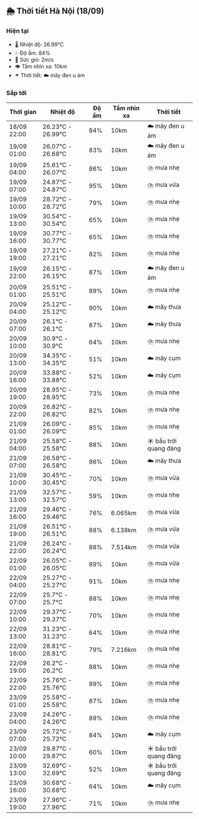 ## 🌦️ Thời tiết Hà Nội (18/09)

### Hiện tại

- 🌡️ Nhiệt độ: 26.99℃
- 💦 Độ ẩm: 84%
- 💨 Sức gió: 2m/s
- 👁️ Tầm nhìn xa: 10km
- ☂️ Thời tiết: ☁️ mây đen u ám

### Sắp tới

| Thời gian | Nhiệt độ | Độ ẩm | Tầm nhìn xa | Thời tiết |
| --- | --- | --- | --- | --- |
| 18/09 22:00 | 26.23℃ - 26.99℃ | 84% | 10km | ☁️ mây đen u ám |
| 19/09 01:00 | 26.07℃ - 26.68℃ | 83% | 10km | ☁️ mây đen u ám |
| 19/09 04:00 | 25.61℃ - 26.07℃ | 86% | 10km | ⛈️ mưa nhẹ |
| 19/09 07:00 | 24.87℃ - 24.87℃ | 95% | 10km | ⛈️ mưa vừa |
| 19/09 10:00 | 28.72℃ - 28.72℃ | 79% | 10km | ⛈️ mưa nhẹ |
| 19/09 13:00 | 30.54℃ - 30.54℃ | 65% | 10km | ⛈️ mưa nhẹ |
| 19/09 16:00 | 30.77℃ - 30.77℃ | 65% | 10km | ⛈️ mưa nhẹ |
| 19/09 19:00 | 27.21℃ - 27.21℃ | 82% | 10km | ⛈️ mưa nhẹ |
| 19/09 22:00 | 26.15℃ - 26.15℃ | 87% | 10km | ☁️ mây đen u ám |
| 20/09 01:00 | 25.51℃ - 25.51℃ | 89% | 10km | ⛈️ mưa nhẹ |
| 20/09 04:00 | 25.12℃ - 25.12℃ | 90% | 10km | ☁️ mây thưa |
| 20/09 07:00 | 26.1℃ - 26.1℃ | 87% | 10km | ☁️ mây thưa |
| 20/09 10:00 | 30.9℃ - 30.9℃ | 64% | 10km | ⛈️ mưa nhẹ |
| 20/09 13:00 | 34.35℃ - 34.35℃ | 51% | 10km | ☁️ mây cụm |
| 20/09 16:00 | 33.88℃ - 33.88℃ | 52% | 10km | ☁️ mây cụm |
| 20/09 19:00 | 28.95℃ - 28.95℃ | 73% | 10km | ⛈️ mưa nhẹ |
| 20/09 22:00 | 26.82℃ - 26.82℃ | 82% | 10km | ⛈️ mưa nhẹ |
| 21/09 01:00 | 26.09℃ - 26.09℃ | 85% | 10km | ⛈️ mưa nhẹ |
| 21/09 04:00 | 25.58℃ - 25.58℃ | 88% | 10km | ☀️ bầu trời quang đãng |
| 21/09 07:00 | 26.58℃ - 26.58℃ | 86% | 10km | ☁️ mây thưa |
| 21/09 10:00 | 30.45℃ - 30.45℃ | 70% | 10km | ⛈️ mưa vừa |
| 21/09 13:00 | 32.57℃ - 32.57℃ | 59% | 10km | ⛈️ mưa nhẹ |
| 21/09 16:00 | 29.46℃ - 29.46℃ | 76% | 6.065km | ⛈️ mưa vừa |
| 21/09 19:00 | 26.51℃ - 26.51℃ | 88% | 6.138km | ⛈️ mưa vừa |
| 21/09 22:00 | 26.24℃ - 26.24℃ | 88% | 7.514km | ⛈️ mưa vừa |
| 22/09 01:00 | 26.05℃ - 26.05℃ | 89% | 10km | ⛈️ mưa vừa |
| 22/09 04:00 | 25.27℃ - 25.27℃ | 91% | 10km | ⛈️ mưa nhẹ |
| 22/09 07:00 | 25.7℃ - 25.7℃ | 88% | 10km | ⛈️ mưa nhẹ |
| 22/09 10:00 | 29.37℃ - 29.37℃ | 70% | 10km | ⛈️ mưa nhẹ |
| 22/09 13:00 | 31.23℃ - 31.23℃ | 64% | 10km | ⛈️ mưa nhẹ |
| 22/09 16:00 | 28.81℃ - 28.81℃ | 79% | 7.216km | ⛈️ mưa nhẹ |
| 22/09 19:00 | 26.2℃ - 26.2℃ | 88% | 10km | ⛈️ mưa nhẹ |
| 22/09 22:00 | 25.76℃ - 25.76℃ | 89% | 10km | ⛈️ mưa nhẹ |
| 23/09 01:00 | 25.58℃ - 25.58℃ | 87% | 10km | ⛈️ mưa nhẹ |
| 23/09 04:00 | 24.26℃ - 24.26℃ | 89% | 10km | ⛈️ mưa nhẹ |
| 23/09 07:00 | 25.72℃ - 25.72℃ | 84% | 10km | ☁️ mây cụm |
| 23/09 10:00 | 29.87℃ - 29.87℃ | 60% | 10km | ☀️ bầu trời quang đãng |
| 23/09 13:00 | 32.69℃ - 32.69℃ | 52% | 10km | ☀️ bầu trời quang đãng |
| 23/09 16:00 | 30.68℃ - 30.68℃ | 64% | 10km | ☁️ mây cụm |
| 23/09 19:00 | 27.96℃ - 27.96℃ | 71% | 10km | ⛈️ mưa nhẹ |
